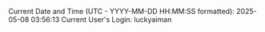 Current Date and Time (UTC - YYYY-MM-DD HH:MM:SS formatted): 2025-05-08 03:56:13
Current User's Login: luckyaiman

